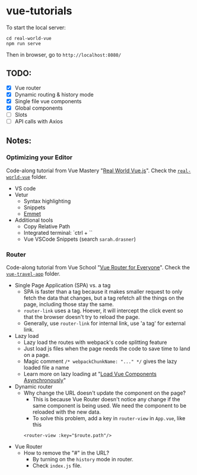 # vue-tutorials

To start the local server:
```
cd real-world-vue
npm run serve
```

Then in browser, go to `http://localhost:8080/`

## TODO:
- [x] Vue router
- [x] Dynamic routing & history mode
- [x] Single file vue components
- [x] Global components
- [ ] Slots
- [ ] API calls with Axios

## Notes:

### Optimizing your Editor

Code-along tutorial from Vue Mastery "[Real World Vue.js](https://www.vuemastery.com/courses/real-world-vue-js/real-world-intro)". Check the [`real-world-vue`](https://github.com/appletreeisyellow/real-world-vue-js/tree/master/real-world-vue) folder.

- VS code
- Vetur
  - Syntax highlighting
  - Snippets
  - [Emmet](https://emmet.io/)
- Additional tools
  - Copy Relative Path
  - Integrated terminal: `ctrl + ``
  - Vue VSCode Snippets (search `sarah.drasner`)

### Router

Code-along tutorial from Vue School "[Vue Router for Everyone](https://vueschool.io/courses/vue-router-for-everyone)". Check the [`vue-travel-app`](https://github.com/appletreeisyellow/real-world-vue-js/tree/master/vue-travel-app) folder.

  - Single Page Application (SPA) vs. a tag
    - SPA is faster than a tag because it makes smaller request to only fetch the data that changes, but a tag refetch all the things on the page, including those stay the same.
    - `router-link` uses a tag. Hoever, it will intercept the click event so that the browser doesn't try to reload the page.
    - Generally, use `router-link` for internal link, use 'a tag' for external link.
  - Lazy load
    - Lazy load the routes with webpack's code splitting feature
    - Just load js files when the page needs the code to save time to land on a page.
    - Magic comment `/* webpackChunkName: "..." */` gives the lazy loaded file a name
    - Learn more on lazy loading at "[Load Vue Components Asynchronously](https://vueschool.io/lessons/dynamically-load-components)"
  - Dynamic router
    - Why change the URL doesn't update the component on the page?
      - This is because Vue Router doesn't notice any change if the same component is being used. We need the component to be reloaded with the new data.
      - To solve this problem, add a key in `router-view` in `App.vue`, like this
      ```
      <router-view :key="$route.path"/>
      ```
  - Vue Router
    - How to remove the "#" in the URL?
      - By turning on the `history` mode in router.
      - Check `index.js` file.
